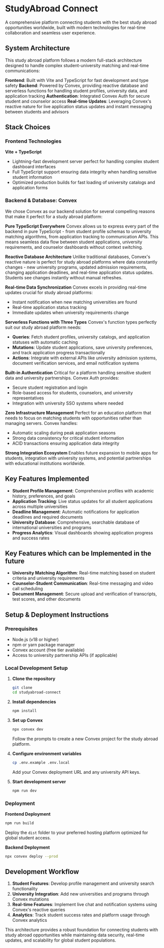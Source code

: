 # StudyAbroad Connect

A comprehensive platform connecting students with the best study abroad opportunities worldwide, built with modern technologies for real-time collaboration and seamless user experience.

## System Architecture

This study abroad platform follows a modern full-stack architecture designed to handle complex student-university matching and real-time communications:

**Frontend**: Built with Vite and TypeScript for fast development and type safety
**Backend**: Powered by Convex, providing reactive database and serverless functions for handling student profiles, university data, and application tracking
**Authentication**: Integrated Convex Auth for secure student and counselor access
**Real-time Updates**: Leveraging Convex's reactive nature for live application status updates and instant messaging between students and advisors

## Stack Choices

### Frontend Technologies

**Vite + TypeScript**
- Lightning-fast development server perfect for handling complex student dashboard interfaces
- Full TypeScript support ensuring data integrity when handling sensitive student information
- Optimized production builds for fast loading of university catalogs and application forms

### Backend & Database: Convex

We chose Convex as our backend solution for several compelling reasons that make it perfect for a study abroad platform:

**Pure TypeScript Everywhere**
Convex allows us to express every part of the backend in pure TypeScript - from student profile schemas to university matching algorithms, from application tracking to communication APIs. This means seamless data flow between student applications, university requirements, and counselor dashboards without context switching.

**Reactive Database Architecture**
Unlike traditional databases, Convex's reactive nature is perfect for study abroad platforms where data constantly changes - new university programs, updated admission requirements, changing application deadlines, and real-time application status updates. Students see changes instantly without manual refreshes.

**Real-time Data Synchronization**
Convex excels in providing real-time updates crucial for study abroad platforms:
- Instant notification when new matching universities are found
- Real-time application status tracking
- Immediate updates when university requirements change

**Serverless Functions with Three Types**
Convex's function types perfectly suit our study abroad platform needs:
- **Queries**: Fetch student profiles, university catalogs, and application statuses with automatic caching
- **Mutations**: Update student applications, save university preferences, and track application progress transactionally
- **Actions**: Integrate with external APIs like university admission systems, document verification services, and email notification systems

**Built-in Authentication**
Critical for a platform handling sensitive student data and university partnerships. Convex Auth provides:
- Secure student registration and login
- Role-based access for students, counselors, and university representatives
- Integration with university SSO systems where needed

**Zero Infrastructure Management**
Perfect for an education platform that needs to focus on matching students with opportunities rather than managing servers. Convex handles:
- Automatic scaling during peak application seasons
- Strong data consistency for critical student information
- ACID transactions ensuring application data integrity

**Strong Integration Ecosystem**
Enables future expansion to mobile apps for students, integration with university systems, and potential partnerships with educational institutions worldwide.

## Key Features Implemented

- **Student Profile Management**: Comprehensive profiles with academic history, preferences, and goals
- **Application Tracking**: Live status updates for all student applications across multiple universities
- **Deadline Management**: Automatic notifications for application deadlines and required documents
- **University Database**: Comprehensive, searchable database of international universities and programs
- **Progress Analytics**: Visual dashboards showing application progress and success rates

## Key Features which can be Implemented in the future

- **University Matching Algorithm**: Real-time matching based on student criteria and university requirements
- **Counselor-Student Communication**: Real-time messaging and video call scheduling
- **Document Management**: Secure upload and verification of transcripts, test scores, and other documents

## Setup & Deployment Instructions

### Prerequisites
- Node.js (v18 or higher)
- npm or yarn package manager
- Convex account (free tier available)
- Access to university partnership APIs (if applicable)

### Local Development Setup

1. **Clone the repository**
   ```bash
   git clone 
   cd studyabroad-connect
   ```

2. **Install dependencies**
   ```bash
   npm install
   ```

3. **Set up Convex**
   ```bash
   npx convex dev
   ```
   Follow the prompts to create a new Convex project for the study abroad platform.

4. **Configure environment variables**
   ```bash
   cp .env.example .env.local
   ```
   Add your Convex deployment URL and any university API keys.

5. **Start development server**
   ```bash
   npm run dev
   ```

### Deployment

**Frontend Deployment**
```bash
npm run build
```
Deploy the `dist` folder to your preferred hosting platform optimized for global student access.

**Backend Deployment**
```bash
npx convex deploy --prod
```
## Development Workflow

1. **Student Features**: Develop profile management and university search functionality
2. **University Integration**: Add new universities and programs through Convex mutations
3. **Real-time Features**: Implement live chat and notification systems using Convex's reactive queries
4. **Analytics**: Track student success rates and platform usage through Convex analytics

This architecture provides a robust foundation for connecting students with study abroad opportunities while maintaining data security, real-time updates, and scalability for global student populations.
